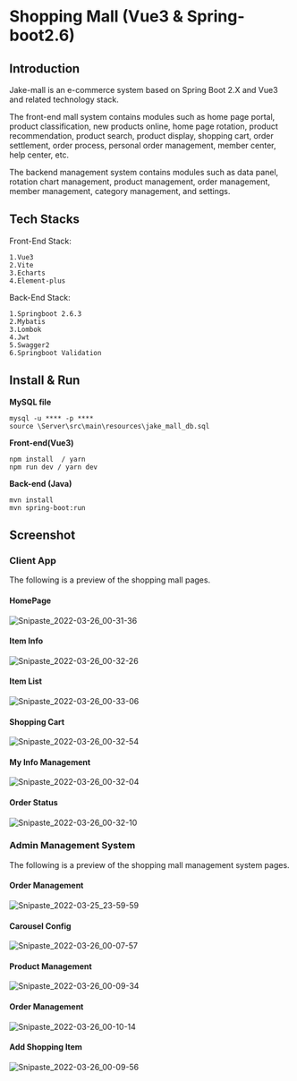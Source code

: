 # Shopping Mall (Vue3 & Spring-boot2.6)



## Introduction

Jake-mall is an e-commerce system based on Spring Boot 2.X and Vue3 and related technology stack. 

The front-end mall system contains modules such as home page portal, product classification, new products online, home page rotation, product recommendation, product search, product display, shopping cart, order settlement, order process, personal order management, member center, help center, etc. 



The backend management system contains modules such as data panel, rotation chart management, product management, order management, member management, category management, and settings.



## Tech Stacks

Front-End Stack:

```tsx
1.Vue3
2.Vite
3.Echarts
4.Element-plus
```



Back-End Stack:

```tsx
1.Springboot 2.6.3
2.Mybatis
3.Lombok
4.Jwt
5.Swagger2
6.Springboot Validation
```







## Install & Run

**MySQL file** 

```tsx
mysql -u **** -p **** 
source \Server\src\main\resources\jake_mall_db.sql 
```



**Front-end(Vue3)**  

```tsx
npm install  / yarn 
npm run dev / yarn dev
```



**Back-end (Java)**

```tsx
mvn install
mvn spring-boot:run
```





## Screenshot

###  Client App

The following is a preview of the shopping mall pages.



#### HomePage

![Snipaste_2022-03-26_00-31-36](README.assets/Snipaste_2022-03-26_00-31-36.png)



#### Item Info

![Snipaste_2022-03-26_00-32-26](README.assets/Snipaste_2022-03-26_00-32-26.png)



#### Item List

![Snipaste_2022-03-26_00-33-06](README.assets/Snipaste_2022-03-26_00-33-06.png)

#### Shopping Cart

![Snipaste_2022-03-26_00-32-54](README.assets/Snipaste_2022-03-26_00-32-54.png)



#### My Info Management

![Snipaste_2022-03-26_00-32-04](README.assets/Snipaste_2022-03-26_00-32-04.png)





#### Order Status

![Snipaste_2022-03-26_00-32-10](README.assets/Snipaste_2022-03-26_00-32-10.png)









### Admin Management System

The following is a preview of the shopping mall management system pages.



#### Order Management

![Snipaste_2022-03-25_23-59-59](README.assets/Snipaste_2022-03-25_23-59-59.png)



#### Carousel Config

![Snipaste_2022-03-26_00-07-57](README.assets/Snipaste_2022-03-26_00-07-57.png)





#### Product Management

![Snipaste_2022-03-26_00-09-34](README.assets/Snipaste_2022-03-26_00-09-34.png)



#### Order Management

![Snipaste_2022-03-26_00-10-14](README.assets/Snipaste_2022-03-26_00-10-14.png)





#### Add Shopping Item

![Snipaste_2022-03-26_00-09-56](README.assets/Snipaste_2022-03-26_00-09-56.png)



































